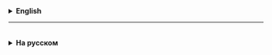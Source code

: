 <details>
  <summary style="cursor: pointer;"><b>English</b></summary>

# Arrays
1. Why do we need data arrays?

The main function of arrays is **storing large amounts of SIMILAR information**.

## Examples of arrays that you know from life:
- age data is an array of integers
- a list of employee names is an array of strings (String type)
- data with the results of precise measurements is an array of type double
- the result of answers to questionnaire questions with Yes and No options is an array of type boolean

There is a variable and a data type => how to save them????
int X = 1000;
int Y = 2000;
int Z = 2500;
... so inconvenient.

Conveniently, the data can be turned into an array:
int X[0], X[1], X[2], ..., X[9] - array length 10
double Y[0], Y[1], Y[2], ..., Y[29] - array length 30
short[]
byte[]
long[]
float[]
char[]
boolean[]
String[]

## Definition (definition):

* An array is a container object that holds a fixed number of values of a **single type**.

* An array can contain data of **ONLY ONE type**.
* The type of what is stored in the array is the data types that we have in the Java language, there are no other types.

**Main characteristics of an array:**
- **type** of the data placed in it (int, double, boolean, long, String, ...),
- **name** of the array (like a variable name),
- **length** (natural number, cannot be negative) = array size (number of cells, length),
  always has **type int**.

**IMPORTANT!** - you cannot change the length of an array after it has been created.

In arrays, as everywhere(!) in Java, **elements are numbered from zero**.

2. Array declaration syntax:

- **Step 1:**
- defining/setting the **type of stored data** (an array stores data of ONE type),
- planning the dimension (one-dimensional, two-dimensional, etc.) and size (depends on the amount of data)

- **Step 2:** declaring and initializing the array

Type[] arrayName = new Type[size];
The "=" symbol is the value assignment operator
new is a constructor call.

**Examples:**
int[] arrayNum = new int[5]; // defined an array of integers, array length = 5
arrayNum[0] is the first element of the array, arrayNum[4] is the last element

String[] arrayCity = new String[10]; // defined an array of strings, array length = 10
arrayCity[0] is the first element of the array, arrayCity[9] is the last element

double[] arrayResults = new double[100]; // defined an array of fractional numbers, array length = 100
arrayResults[0] is the first element of the array, arrayResults[99] is the last element

3. Filling the array
   After the procedure of creating (initializing) the array, it is filled with **default values**.
- for int all elements = 0
- for float, double all elements = 0.0
- for String all elements = "null"
- for char all elements = '\0'
- for boolean all elements = false

Direct (manual) filling of the array
**Examples:**

// set the array
int[] myArray = new int[3];
the array is called myArray, the data type is int , the array length is 3

// assign values to its elements
myArray[0] = 5;
myArray[1] = -19;
myArray[2] = 155;
------------------

int[] numbers = {10, 20, 30, 40, 50};

the array name is numbers, the data type is int, the array length is 5
numbers[0] = 10
numbers[1] = 20
numbers[3] = 40

numbers.length = 5
__________________

String[] directions = new String[4];

directions = {"left", "right", "up", "down"};
directions[0] = "left"
directions[1] = "right"
.....
directions[3] = "down"

directions[4] = "up-side-down" - error, attempt to access a non-existent array element
directions[5] - error, attempt to access a non-existent array element,
out of range - going beyond the array bounds
__________________

int[] marks = {2, 5, 4, 3, 5, 3, 5, 4, 1}; // you can also define an array this way
marks.length - returns the length of the marks array

double[] temperature = {16.0, 18.0, 17.5, 22.6, 25.0, 28.0, 26.8}
temperature.length - returns the length of the temperature array

4. Accessing array elements:
   An array element is accessed by the **array name** and the **element index** in it:
   arrayName[n] is the n-th element in the array named arrayName, numbering starts with 0

# For loop

## Syntax

`for(initial parameter value int i = 0; logical expression (i < n); increment step i++ ) {
operator 1;
operator 2;
...
}`

As a rule, the for loop is used to **iterate through all array values**.

`for(int i = 0; i < array length; i++) {

doSomething;
...
}`

Is it possible to build any cycles with the for loop? - More likely NO than yes.

Can i-- be? The answer is YES, in this case the loop goes in reverse order.

## Using the For loop

### Filling an array according to a mathematical pattern

* arithmetic progression
* geometric progression
* values of a given function, for example x squared => x * x

### Filling an array with random data:

* double a = Math.random(); - generates a random number in the range from [0, 1) - brackets from mathematics
  [ => 0 - maybe, ) => 1 - can't be

* double x = (Math.random() * (b-a) ) + a - generates a random number in the range from [a, b) (a<b)
  a - maybe, b - can't be

* int n = (int)(Math.random() * (b - a + 1) + a) - generates a random **integer** number in the range [a, b]
  a - maybe, b - maybe

* Random is a class in Java

## Standard tasks and operations with arrays:
- searching for an element of an array;
- adding a new element (to the beginning, to the end, to the middle of an array);
- editing (changing) an array element;
- deleting an array element;
- finding the maximum/minimum value;
- sorting the array in ascending/descending order;
- deleting duplicates;
- shifting the array;
- deleting empty (zero) elements.

We will gradually go through all these points.

</details>

<hr>

<details style="padding-top: 18px">
  <summary style="cursor: pointer;"><b>На русском</b></summary>

# Массивы
1. Зачем нужны массивы данных?

Главная функция массивов - **хранение больших объемов ОДНОТИПНОЙ информации**.

## Примеры массивов, которые вам известны из жизни:
- данные о возрасте - это массив целых чисел
- список фамилий сотрудников - это массив строк (тип String)
- данные с результатами точных измерений - это массив типа double
- результат ответов на вопросы анкеты с вариантами Да и Нет - это массив типа boolean

Есть переменная и тип данных => как их сохранять????
int X = 1000;
int Y = 2000;
int Z = 2500;
... так неудобно.

Удобно так, данные можно превратить в массив:
int X[0], X[1], X[2], ..., X[9] - длина массива 10
double Y[0], Y[1], Y[2], ..., Y[29] - длина массива 30
short[]
byte[]
long[]
float[]
char[]
boolean[]
String[]

## Defenition (определение):

* An array is a container object that holds a fixed number of values of a **single type**.
  Массив – это объект-контейнер, содержащий **фиксированное количество** значений **одного типа**.

* В массиве могут содержаться данные **ТОЛЬКО ОДНОГО типа**.
* Тип того, что хранится в массиве - это типы данных, которые у нас есть в языке Java, других типов нет.

**Главные характеристики массива:**
- **тип** помещённых в него данных (int, double, boolean, long, String,  ...),
- **имя** массива (как имяПеременной),
- **длина** (натуральное число, не может быть отрицательным) = размер массива (количество ячеек, длина),
  всегда имеет **тип int**.

**ВАЖНО!** - изменить длину массива после его создания нельзя.

В массивах, как и везде(!) в Java, **элементы нумеруются с нуля**.

2. Синтаксис объявления массива:

- **Шаг 1:**
    - определение/задание **типа хранимых данных** (в массиве хранятся данные ОДНОГО типа),
    - планирование размерности (одномерные, двумерные, и т.д.) и размера (зависит от количества данных)

- **Шаг 2:** объявление и инициация массива

  Тип[] имяМассива = new Тип[размер];
  Символ " = " - это оператор присвоения значения
  new - это вызов конструктора.

  **Прмеры:**
  int[] arrayNum = new int[5]; // определили массив целых чисел, длина массива = 5
  arrayNum[0] - это первый элемент массива, arrayNum[4] - это последний элемент

  String[] arrayCity = new String[10]; // определили массив строк, длина массива = 10
  arrayCity[0] - это первый элемент массива, arrayCity[9] - это последний элемент

  double[] arrayResults = new double[100]; // определили массив дробных чисел, длина массива = 100
  arrayResults[0] - это первый элемент массива, arrayResults[99] - это последний элемент


3. Заполнение массива
   После процедуры создания (инициализации) массива он наполнен **значениями по умолчанию**.
    - для int все элементы = 0
    - для float, double все элементы = 0.0
    - для String все элементы = "null"
    - для char все элементы = '\0'
    - для boolean все элементы = false


Прямое (ручное) заполнение массива
**Примеры:**

// задаем массив
		int[] myArray = new int[3]; 
массив называется myArray, тип данных - int , длина массива = 3

// присваиваем значения его элементам
		myArray[0] = 5;
		myArray[1] = -19;
		myArray[2] = 155;
------------------

        int[] numbers = {10, 20, 30, 40, 50};

название массива - numbers, тип данных int, длина массива - 5
numbers[0] = 10
numbers[1] = 20
numbers[3] = 40

        numbers.length = 5
__________________

        String[] directions = new String[4];

        directions = {"left", "right", "up", "down"};
        directions[0] = "left"
        directions[1] = "right"
        .....
        directions[3] = "down"

        directions[4] = "up-side-down" - ошибка, попытка обращения к несуществующему элементу массива
        directions[5] - ошибка, попытка обращения к несуществующему элементу массива, 
                        out of range - выход за пределы массива
__________________

        int[] marks = {2, 5, 4, 3, 5, 3, 5, 4, 1}; // так тоже можно задавать массив
            marks.length - возвращает длину массива marks

        double[] temperature = {16.0, 18.0, 17.5, 22.6, 25.0, 28.0, 26.8}
            temperature.length - возвращает длину массива temperature


4. Доступ к элементам массива:
   Доступ к элементу массива получают по **имени массива** и **индексу элемента** в нем:
   arrayName[n] - это n-й элемент в массиве с именем arrayName, нумерация начинается с 0

# Цикл For (for loop)

## Синтаксис

        `for(начальное значение параметра int i = 0; логическое выражение (i < n); шаг приращения i++ ) {
            оператор 1;
            оператор 2;
            ...
        }`

Как правило, цикл for используют для **перебора всех значений массива**.

`for(int i = 0; i < длины массива; i++) {

   doSomething;
   ...
}`

Можно ли циклом for построить любые циклы? - Скорее НЕТ, чем да.

Может ли быть i-- ? Ответ - ДА, в этом случае цикл идет в обратном порядке.

## Применение цикла For

### Заполнение массива в соответствии с математической закономерностью

*    арифметическая прогрессия
*    геометрическая прогрессия
*    значения заданной функции, например x в квадрате => x * x

### Заполнение массива случайными данными:

* double a = Math.random(); - генерирует случайное число в интервале от [0, 1) - скобки из математики
  [ =>  0 - может быть, ) => 1 - не может быть

* double x = (Math.random() * (b-a) ) + a  - генерирует случайное число в интервале от [a, b) (a<b)
  a - может быть, b - не может быть

* int n = (int)(Math.random() * (b - a + 1) + a) - генерирует случайное **целое** число в интервале [a, b]
  a  - может быть, b  - может быть

* Random - это класс в Java

## Стандартные задачи и операции с массивами:
- поиск элемента массива;
- добавление нового элемента (в начало, в конец, в середину массива);
- редактирование(изменение) элемента массива;
- удаление элемента массива;
- поиск максимального/минимального значения;
- сортировка массива по возрастанию/убыванию;
- удаление дубликатов;
- сдвиг массива;
- удаление пустых (нулевых) элементов.

Постепенно мы пройдем все эти пункты.

</details>
